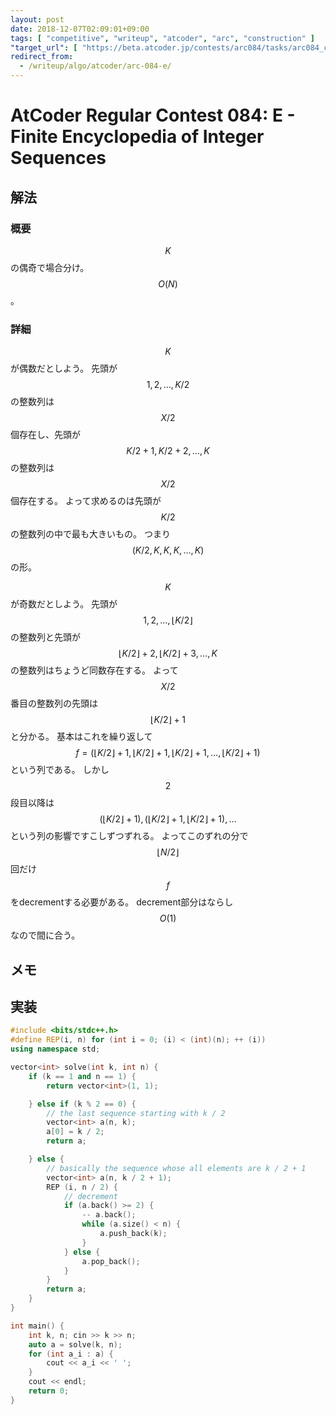 ```yaml
---
layout: post
date: 2018-12-07T02:09:01+09:00
tags: [ "competitive", "writeup", "atcoder", "arc", "construction" ]
"target_url": [ "https://beta.atcoder.jp/contests/arc084/tasks/arc084_c" ]
redirect_from:
  - /writeup/algo/atcoder/arc-084-e/
---
```


# AtCoder Regular Contest 084: E - Finite Encyclopedia of Integer Sequences

## 解法

### 概要

$$K$$ の偶奇で場合分け。
$$O(N)$$。

### 詳細

$$K$$ が偶数だとしよう。
先頭が $$1, 2, \dots, K/2$$ の整数列は $$X/2$$ 個存在し、先頭が $$K/2 + 1, K/2 + 2, \dots, K$$ の整数列は $$X/2$$ 個存在する。
よって求めるのは先頭が $$K/2$$ の整数列の中で最も大きいもの。
つまり $$(K/2, K, K, K, \dots, K)$$ の形。

$$K$$ が奇数だとしよう。
先頭が $$1, 2, \dots, \lfloor K/2 \rfloor$$ の整数列と先頭が $$\lfloor K/2 \rfloor + 2, \lfloor K/2 \rfloor + 3, \dots, K$$ の整数列はちょうど同数存在する。
よって $$X/2$$ 番目の整数列の先頭は $$\lfloor K/2 \rfloor + 1$$ と分かる。
基本はこれを繰り返して $$f = (\lfloor K/2 \rfloor + 1, \lfloor K/2 \rfloor + 1, \lfloor K/2 \rfloor + 1, \dots, \lfloor K/2 \rfloor + 1)$$ という列である。
しかし $$2$$ 段目以降は $$(\lfloor K/2 \rfloor + 1), (\lfloor K/2 \rfloor + 1, \lfloor K/2 \rfloor + 1), \dots$$ という列の影響ですこしずつずれる。
よってこのずれの分で $$\lfloor N/2 \rfloor$$ 回だけ $$f$$ をdecrementする必要がある。
decrement部分はならし $$O(1)$$ なので間に合う。


## メモ

## 実装

``` c++
#include <bits/stdc++.h>
#define REP(i, n) for (int i = 0; (i) < (int)(n); ++ (i))
using namespace std;

vector<int> solve(int k, int n) {
    if (k == 1 and n == 1) {
        return vector<int>(1, 1);

    } else if (k % 2 == 0) {
        // the last sequence starting with k / 2
        vector<int> a(n, k);
        a[0] = k / 2;
        return a;

    } else {
        // basically the sequence whose all elements are k / 2 + 1
        vector<int> a(n, k / 2 + 1);
        REP (i, n / 2) {
            // decrement
            if (a.back() >= 2) {
                -- a.back();
                while (a.size() < n) {
                    a.push_back(k);
                }
            } else {
                a.pop_back();
            }
        }
        return a;
    }
}

int main() {
    int k, n; cin >> k >> n;
    auto a = solve(k, n);
    for (int a_i : a) {
        cout << a_i << ' ';
    }
    cout << endl;
    return 0;
}
```
